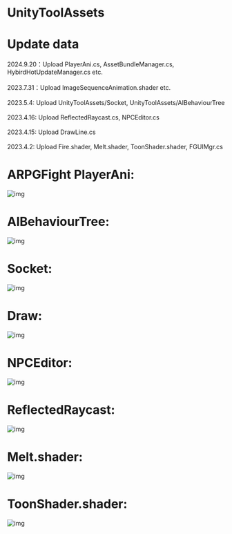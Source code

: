 # UnityToolAssets
# Update data
2024.9.20：Upload PlayerAni.cs, AssetBundleManager.cs, HybirdHotUpdateManager.cs etc.  
<br> 2023.7.31：Upload ImageSequenceAnimation.shader etc.  
<br> 2023.5.4: Upload UnityToolAssets/Socket, UnityToolAssets/AIBehaviourTree  
<br> 2023.4.16: Upload ReflectedRaycast.cs, NPCEditor.cs  
<br> 2023.4.15: Upload DrawLine.cs  
<br> 2023.4.2: Upload Fire.shader, Melt.shader, ToonShader.shader, FGUIMgr.cs

# ARPGFight PlayerAni:
![img](https://github.com/Moe1024/UnityToolAssets/blob/main/ARPGFight/AniShow.gif)
# AIBehaviourTree:
![img](https://github.com/Moe1024/UnityToolAssets/blob/main/gif/AIBTree.gif)
# Socket:
![img](https://github.com/Moe1024/UnityToolAssets/blob/main/gif/Socket.gif)
# Draw:
![img](https://github.com/Moe1024/UnityToolAssets/blob/main/gif/Draw.gif)
# NPCEditor:
![img](https://github.com/Moe1024/UnityToolAssets/blob/main/gif/NPCEditor.gif)
# ReflectedRaycast:
![img](https://github.com/Moe1024/UnityToolAssets/blob/main/gif/ReflectedRaycast.gif)
# Melt.shader:
![img](https://github.com/Moe1024/UnityToolAssets/blob/main/gif/Melt.gif)
# ToonShader.shader:
![img](https://github.com/Moe1024/UnityToolAssets/blob/main/gif/Toon.gif)

